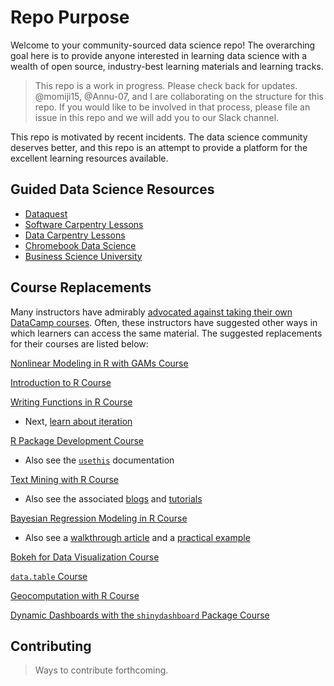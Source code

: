 # Repo Purpose

Welcome to your community-sourced data science repo! The overarching goal here is to provide anyone interested in learning data science with a wealth of open source, industry-best learning materials and learning tracks.

> This repo is a work in progress. Please check back for updates. @momiji15, @Annu-07, and I are collaborating on the structure for this repo. If you would like to be involved in that process, please file an issue in this repo and we will add you to our Slack channel.  

This repo is motivated by recent incidents. The data science community deserves better, and this repo is an attempt to provide a platform for the excellent learning resources available.

## Guided Data Science Resources

* [Dataquest](https://www.dataquest.io/)
* [Software Carpentry Lessons](https://software-carpentry.org/lessons/)
* [Data Carpentry Lessons](https://datacarpentry.org/lessons/)
* [Chromebook Data Science](http://jhudatascience.org/chromebookdatascience/cbds.html)
* [Business Science University](https://university.business-science.io/p/jumpstart-with-r)

## Course Replacements

Many instructors have admirably [advocated against taking their own DataCamp courses](https://twitter.com/noamross/status/1116667602741485571). Often, these instructors have suggested other ways in which learners can access the same material. The suggested replacements for their courses are listed below:

[Nonlinear Modeling in R with GAMs Course](https://github.com/noamross/gam-resources)

[Introduction to R Course](https://rstudio.cloud/learn/primers)

[Writing Functions in R Course](https://r4ds.had.co.nz/functions.html)

* Next, [learn about iteration](https://r4ds.had.co.nz/iteration.html)

[R Package Development Course](https://kbroman.org/pkg_primer/)

* Also see the [`usethis`](https://www.tidyverse.org/articles/2019/04/usethis-1.5.0/) documentation

[Text Mining with R Course](https://www.tidytextmining.com/)

* Also see the associated [blogs](https://juliasilge.com/blog/) and [tutorials](https://github.com/juliasilge/deming2018)

[Bayesian Regression Modeling in R Course](https://mc-stan.org/rstanarm/articles/index.html)

* Also see a [walkthrough article](http://www.tqmp.org/RegularArticles/vol14-2/p099/p099.pdf) and a [practical example](https://mc-stan.org/users/documentation/case-studies/tutorial_rstanarm.html)

[Bokeh for Data Visualization Course](https://mybinder.org/v2/gh/bokeh/bokeh-notebooks/master?filepath=tutorial%2F00%20-%20Introduction%20and%20Setup.ipynb)

[`data.table` Course](https://github.com/jameslamb/teaching/tree/master/datacamp_audition)

[Geocomputation with R Course](https://geocompr.robinlovelace.net)  

[Dynamic Dashboards with the `shinydashboard` Package Course](https://leanpub.com/c/shinydashboard)

## Contributing

> Ways to contribute forthcoming. 
